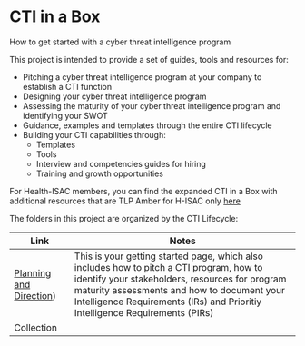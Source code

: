 # CTI in a Box

How to get started with a cyber threat intelligence program

This project is intended to provide a set of guides, tools and resources for:

- Pitching a cyber threat intelligence program at your company to establish a CTI function
- Designing your cyber threat intelligence program
- Assessing the maturity of your cyber threat intelligence program and identifying your SWOT
- Guidance, examples and templates through the entire CTI lifecycle
- Building your CTI capabilities through:
  - Templates
  - Tools
  - Interview and competencies guides for hiring
  - Training and growth opportunities



For Health-ISAC members, you can find the expanded CTI in a Box with additional resources that are TLP Amber for H-ISAC only [here](https://health-isac.cyware.com/webapp/user/doc-library/76709acf-8a78-4752-b4bb-c7e5c4988983)

The folders in this project are organized by the CTI Lifecycle:



 | Link                                                         | Notes                                                        |
 | ------------------------------------------------------------ | ------------------------------------------------------------ |
 | [Planning and Direction](https://github.com/cybershujin/CTIinaBox/tree/main/1.%20Planning%20and%20Direction)) | This is your getting started page, which also includes how to pitch a CTI program, how to identify your stakeholders, resources for program maturity assessments and how to document your Intelligence Requirements (IRs) and Prioritiy Intelligence Requirements (PIRs) |
| Collection             |                                                              |                                                              |

